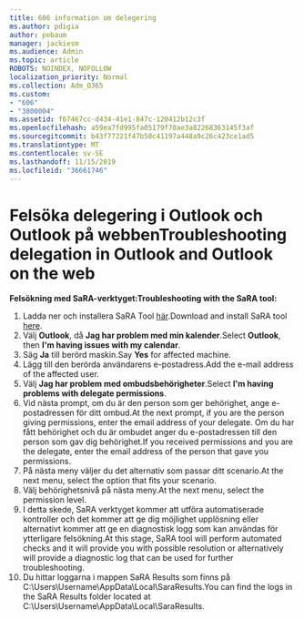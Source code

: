 ```yaml
---
title: 606 information om delegering
ms.author: pdigia
author: pebaum
manager: jackiesm
ms.audience: Admin
ms.topic: article
ROBOTS: NOINDEX, NOFOLLOW
localization_priority: Normal
ms.collection: Adm_O365
ms.custom:
- "606"
- "3800004"
ms.assetid: f67467cc-d434-41e1-847c-120412b12c3f
ms.openlocfilehash: a59ea7fd995fa05179f70ae3a82268363145f3af
ms.sourcegitcommit: b43f77221f47b50c41197a448a9c26c423ce1ad5
ms.translationtype: MT
ms.contentlocale: sv-SE
ms.lasthandoff: 11/15/2019
ms.locfileid: "36661746"
---
```

# <a name="troubleshooting-delegation-in-outlook-and-outlook-on-the-web"></a><span data-ttu-id="99fe7-102">Felsöka delegering i Outlook och Outlook på webben</span><span class="sxs-lookup"><span data-stu-id="99fe7-102">Troubleshooting delegation in Outlook and Outlook on the web</span></span>

<span data-ttu-id="99fe7-103">**Felsökning med SaRA-verktyget:**</span><span class="sxs-lookup"><span data-stu-id="99fe7-103">**Troubleshooting with the SaRA tool:**</span></span>

1. <span data-ttu-id="99fe7-104">Ladda ner och installera SaRA Tool [här](https://aka.ms/SaRA-SkypeForBusinessSignIn).</span><span class="sxs-lookup"><span data-stu-id="99fe7-104">Download and install SaRA tool [here](https://aka.ms/SaRA-SkypeForBusinessSignIn).</span></span>
1. <span data-ttu-id="99fe7-105">Välj **Outlook**, då **Jag har problem med min kalender**.</span><span class="sxs-lookup"><span data-stu-id="99fe7-105">Select **Outlook**, then **I'm having issues with my calendar**.</span></span>
1. <span data-ttu-id="99fe7-106">Säg **Ja** till berörd maskin.</span><span class="sxs-lookup"><span data-stu-id="99fe7-106">Say **Yes** for affected machine.</span></span>
1. <span data-ttu-id="99fe7-107">Lägg till den berörda användarens e-postadress.</span><span class="sxs-lookup"><span data-stu-id="99fe7-107">Add the e-mail address of the affected user.</span></span>
1. <span data-ttu-id="99fe7-108">Välj **Jag har problem med ombudsbehörigheter**.</span><span class="sxs-lookup"><span data-stu-id="99fe7-108">Select **I'm having problems with delegate permissions**.</span></span>
1. <span data-ttu-id="99fe7-109">Vid nästa prompt, om du är den person som ger behörighet, ange e-postadressen för ditt ombud.</span><span class="sxs-lookup"><span data-stu-id="99fe7-109">At the next prompt, if you are the person giving permissions, enter the email address of your delegate.</span></span> <span data-ttu-id="99fe7-110">Om du har fått behörighet och du är ombudet anger du e-postadressen till den person som gav dig behörighet.</span><span class="sxs-lookup"><span data-stu-id="99fe7-110">If you received permissions and you are the delegate, enter the email address of the person that gave you permissions.</span></span>
1. <span data-ttu-id="99fe7-111">På nästa meny väljer du det alternativ som passar ditt scenario.</span><span class="sxs-lookup"><span data-stu-id="99fe7-111">At the next menu, select the option that fits your scenario.</span></span>
1. <span data-ttu-id="99fe7-112">Välj behörighetsnivå på nästa meny.</span><span class="sxs-lookup"><span data-stu-id="99fe7-112">At the next menu, select the permission level.</span></span>
1. <span data-ttu-id="99fe7-113">I detta skede, SaRA verktyget kommer att utföra automatiserade kontroller och det kommer att ge dig möjlighet upplösning eller alternativt kommer att ge en diagnostisk logg som kan användas för ytterligare felsökning.</span><span class="sxs-lookup"><span data-stu-id="99fe7-113">At this stage, SaRA tool will perform automated checks and it will provide you with possible resolution or alternatively will provide a diagnostic log that can be used for further troubleshooting.</span></span>
1. <span data-ttu-id="99fe7-114">Du hittar loggarna i mappen SaRA Results som finns på C:\Users\Username\AppData\Local\SaraResults.</span><span class="sxs-lookup"><span data-stu-id="99fe7-114">You can find the logs in the SaRA Results folder located at C:\Users\Username\AppData\Local\SaraResults.</span></span>
